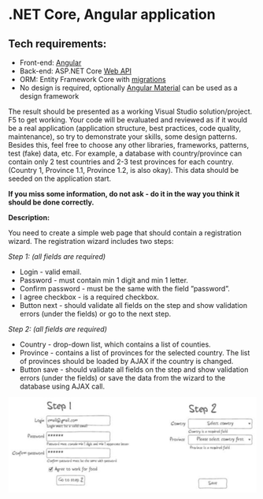 # .NET Core, Angular application

## Tech requirements:
- Front-end: [Angular](https://angular.io/)
- Back-end: ASP.NET Core [Web API](https://docs.microsoft.com/en-us/aspnet/core/web-api)
- ORM: Entity Framework Core with [migrations](https://docs.microsoft.com/en-us/ef/core/managing-schemas/migrations/)
- No design is required, optionally [Angular Material](https://material.angular.io/) can be used as a design framework

The result should be presented as a working Visual Studio solution/project. F5 to get working.
Your code will be evaluated and reviewed as if it would be a real application (application structure, best practices, code quality, maintenance), so try to demonstrate your skills, some design patterns. Besides this, feel free to choose any other libraries, frameworks, patterns, test (fake) data, etc. For example, a database with country/province can contain only 2 test countries and 2-3 test provinces for each country. (Country 1, Province 1.1, Province 1.2, is also okay). This data should be seeded on the application start.

**If you miss some information, do not ask - do it in the way you think it should be done correctly.**

**Description:**

You need to create a simple web page that should contain a registration wizard. The registration wizard includes two steps:

_Step 1: (all fields are required)_

- Login - valid email.
- Password - must contain min 1 digit and min 1 letter.
- Confirm password - must be the same with the field ”password”.
- I agree checkbox - is a required checkbox.
- Button next - should validate all fields on the step and show validation errors (under the fields) or go to the next step.

_Step 2: (all fields are required)_

- Country - drop-down list, which contains a list of counties.
- Province - contains a list of provinces for the selected country. The list of provinces should be loaded by AJAX if the country is changed.
- Button save - should validate all fields on the step and show validation errors (under the fields) or save the data from the wizard to the database using AJAX call.

![pic](pic.png)
